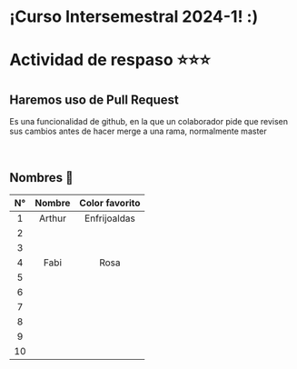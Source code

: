
# ¡Curso Intersemestral 2024-1! :)

# Actividad de respaso ⭐⭐⭐
## Haremos uso de Pull Request
Es una funcionalidad de github, en la que un colaborador pide que revisen sus cambios antes de hacer merge a una rama, normalmente master

<br>

## Nombres 🌝
|**N°**|**Nombre**|**Color favorito**|
|:----:|:--------:|:-------:|
|1| Arthur | Enfrijoaldas |
|2|   |   |
|3|   |   |
|4|Fabi  |  Rosa |
|5|   |   |
|6|   |   |
|7|   |   |
|8|   |   |
|9|   |   |
|10|  |   |


